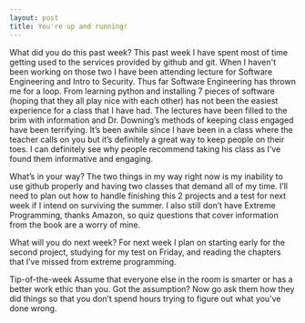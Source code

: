 ```yaml
---
layout: post
title: You're up and running!
---
```


What did you do this past week?
This past week I have spent most of time getting used to the services provided by github and git. When I haven't been working on those two I have been attending lecture for Software Engineering and Intro to Security. Thus far Software Engineering has thrown me for a loop. From learning python and installing 7 pieces of software (hoping that they all play nice with each other) has not been the easiest experience for a class that I have had. The lectures have been filled to the brim with information and Dr. Downing’s methods of keeping class engaged have been terrifying. It’s been awhile since I have been in a class where the teacher calls on you but it’s definitely a great way to keep people on their toes. I can definitely see why people recommend taking his class as I’ve found them informative and engaging. 

What’s in your way?
The two things in my way right now is my inability to use github properly and having two classes that demand all of my time. I’ll need to plan out how to handle finishing this 2 projects and a test for next week if I intend on surviving the summer. I also still don’t have Extreme Programming, thanks Amazon, so quiz questions that cover information from the book are a worry of mine. 

What will you do next week?
For next week I plan on starting early for the second project, studying for my test on Friday, and reading the chapters that I’ve missed from extreme programming. 

Tip-of-the-week
Assume that everyone else in the room is smarter or has a better work ethic than you. Got the assumption? Now go ask them how they did things so that you don’t spend hours trying to figure out what you’ve done wrong. 




